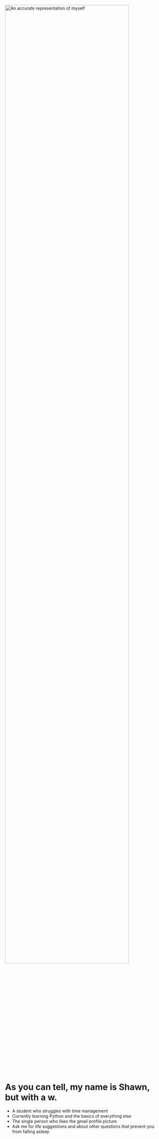 <img width="90%" alt="An accurate representation of myself" src="https://user-images.githubusercontent.com/105357209/167831441-911f31b6-f4a0-4494-93a2-6a42037a16ad.png">

# As you can tell, my name is Shawn, but with a w.
- A student who struggles with time management
- Currently learning Python and the basics of everything else
- The single person who likes the gmail profile picture
- Ask me for life suggestions and about other questions that prevent you from falling asleep
